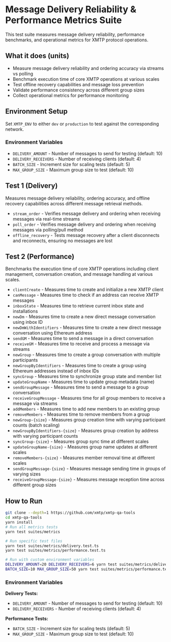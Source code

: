 # Message Delivery Reliability & Performance Metrics Suite

This test suite measures message delivery reliability, performance benchmarks, and operational metrics for XMTP protocol operations.

## What it does (units)

- Measure message delivery reliability and ordering accuracy via streams vs polling
- Benchmark execution time of core XMTP operations at various scales
- Test offline recovery capabilities and message loss prevention
- Validate performance consistency across different group sizes
- Collect operational metrics for performance monitoring

## Environment Setup

Set `XMTP_ENV` to either `dev` or `production` to test against the corresponding network.

### Environment Variables

- `DELIVERY_AMOUNT` - Number of messages to send for testing (default: 10)
- `DELIVERY_RECEIVERS` - Number of receiving clients (default: 4)
- `BATCH_SIZE` - Increment size for scaling tests (default: 5)
- `MAX_GROUP_SIZE` - Maximum group size to test (default: 10)

## Test 1 (Delivery)

Measures message delivery reliability, ordering accuracy, and offline recovery capabilities across different message retrieval methods.

- `stream_order` - Verifies message delivery and ordering when receiving messages via real-time streams
- `poll_order` - Verifies message delivery and ordering when receiving messages via polling/pull method
- `offline_recovery` - Tests message recovery after a client disconnects and reconnects, ensuring no messages are lost

## Test 2 (Performance)

Benchmarks the execution time of core XMTP operations including client management, conversation creation, and message handling at various scales.

- `clientCreate` - Measures time to create and initialize a new XMTP client
- `canMessage` - Measures time to check if an address can receive XMTP messages
- `inboxState` - Measures time to retrieve current inbox state and installations
- `newDm` - Measures time to create a new direct message conversation using inbox ID
- `newDmWithIdentifiers` - Measures time to create a new direct message conversation using Ethereum address
- `sendGM` - Measures time to send a message in a direct conversation
- `receiveGM` - Measures time to receive and process a message via streams
- `newGroup` - Measures time to create a group conversation with multiple participants
- `newGroupByIdentifiers` - Measures time to create a group using Ethereum addresses instead of inbox IDs
- `syncGroup` - Measures time to synchronize group state and member list
- `updateGroupName` - Measures time to update group metadata (name)
- `sendGroupMessage` - Measures time to send a message to a group conversation
- `receiveGroupMessage` - Measures time for all group members to receive a message via streams
- `addMembers` - Measures time to add new members to an existing group
- `removeMembers` - Measures time to remove members from a group
- `newGroup-{size}` - Measures group creation time with varying participant counts (batch scaling)
- `newGroupByIdentifiers-{size}` - Measures group creation by address with varying participant counts
- `syncGroup-{size}` - Measures group sync time at different scales
- `updateGroupName-{size}` - Measures group name updates at different scales
- `removeMembers-{size}` - Measures member removal time at different scales
- `sendGroupMessage-{size}` - Measures message sending time in groups of varying sizes
- `receiveGroupMessage-{size}` - Measures message reception time across different group sizes

## How to Run

```bash
git clone --depth=1 https://github.com/xmtp/xmtp-qa-tools
cd xmtp-qa-tools
yarn install
# Run all metrics tests
yarn test suites/metrics

# Run specific test files
yarn test suites/metrics/delivery.test.ts
yarn test suites/metrics/performance.test.ts

# Run with custom environment variables
DELIVERY_AMOUNT=20 DELIVERY_RECEIVERS=6 yarn test suites/metrics/delivery.test.ts
BATCH_SIZE=10 MAX_GROUP_SIZE=50 yarn test suites/metrics/performance.test.ts
```

### Environment Variables

**Delivery Tests:**

- `DELIVERY_AMOUNT` - Number of messages to send for testing (default: 10)
- `DELIVERY_RECEIVERS` - Number of receiving clients (default: 4)

**Performance Tests:**

- `BATCH_SIZE` - Increment size for scaling tests (default: 5)
- `MAX_GROUP_SIZE` - Maximum group size to test (default: 10)
